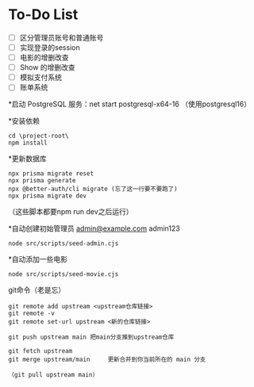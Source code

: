 # To-Do List

- [ ] 区分管理员账号和普通账号
- [ ] 实现登录的session
- [ ] 电影的增删改查
- [ ] Show 的增删改查
- [ ] 模拟支付系统
- [ ] 账单系统

*启动 PostgreSQL 服务：net start postgresql-x64-16 （使用postgresql16）

*安装依赖
```
cd \project-root\
npm install
```

*更新数据库
```
npx prisma migrate reset
npx prisma generate
npx @better-auth/cli migrate (忘了这一行要不要跑了)
npx prisma migrate dev 

```

（这些脚本都要npm run dev之后运行）

*自动创建初始管理员 admin@example.com admin123
```
node src/scripts/seed-admin.cjs
```
*自动添加一些电影 
```
node src/scripts/seed-movie.cjs
```

git命令（老是忘）
```
git remote add upstream <upstream仓库链接>
git remote -v
git remote set-url upstream <新的仓库链接>

git push upstream main 把main分支推到upstream仓库

git fetch upstream
git merge upstream/main     更新合并到你当前所在的 main 分支

（git pull upstream main）

```
